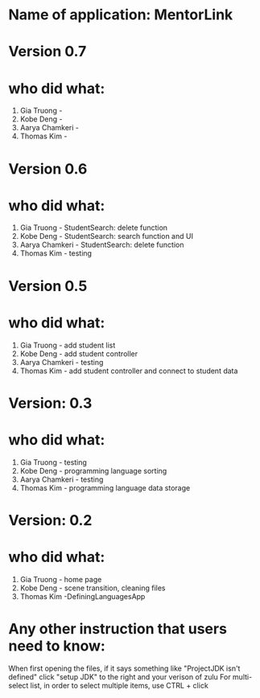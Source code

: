 # Name of application: MentorLink

# Version 0.7
# who did what:
1. Gia Truong - 
2. Kobe Deng - 
3. Aarya Chamkeri - 
4. Thomas Kim - 

# Version 0.6
# who did what:
1. Gia Truong - StudentSearch: delete function
2. Kobe Deng - StudentSearch: search function and UI
3. Aarya Chamkeri - StudentSearch: delete function
4. Thomas Kim - testing

# Version 0.5
# who did what:
1. Gia Truong - add student list
2. Kobe Deng - add student controller
3. Aarya Chamkeri - testing
4. Thomas Kim - add student controller and connect to student data

# Version: 0.3
# who did what:
1. Gia Truong - testing
2. Kobe Deng - programming language sorting
3. Aarya Chamkeri - testing
4. Thomas Kim - programming language data storage

# Version: 0.2
# who did what:
1. Gia Truong - home page
2. Kobe Deng - scene transition, cleaning files
3. Thomas Kim -DefiningLanguagesApp


# Any other instruction that users need to know: 
When first opening the files, if it says something like "ProjectJDK isn't defined" click "setup JDK" to the right and your verison of zulu
For multi-select list, in order to select multiple items, use CTRL + click

